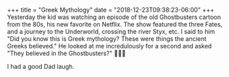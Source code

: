 +++
title = "Greek Mythology"
date = "2018-12-23T09:38:23-06:00"
+++
Yesterday the kid was watching an episode of the old Ghostbusters cartoon from the 80s, his new favorite on Netflix. The show featured the three Fates, and a journey to the Underworld, crossing the river Styx, etc. I said to him "Did you know this is Greek mythology? These were things the ancient Greeks believed." He looked at me incredulously for a second and asked "They believed in the Ghostbusters?" 🤦🏻‍♂️

I had a good Dad laugh.

